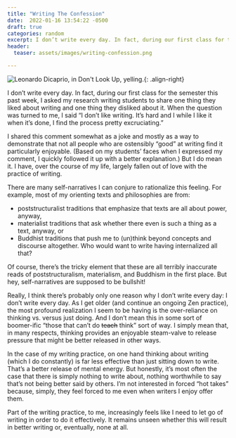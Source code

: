 ```yaml
---
title: "Writing The Confession"
date:  2022-01-16 13:54:22 -0500
draft: true
categories: random
excerpt: I don’t write every day. In fact, during our first class for the semester this past week, I asked my research writing students to share one thing they liked about writing and one thing they disliked about it.
header:
  teaser: assets/images/writing-confession.png

---
```


![Leonardo Dicaprio, in Don't Look Up, yelling.](/assets/images/writing-confession.png){: .align-right}

I don’t write every day. In fact, during our first class for the semester this past week, I asked my research writing students to share one thing they liked about writing and one thing they disliked about it. When the question was turned to me, I said “I don’t like writing. It’s hard and I while I like it when it’s done, I find the process pretty excruciating.”

I shared this comment somewhat as a joke and mostly as a way to demonstrate that not all people who are ostensibly “good” at writing find it particularly enjoyable. (Based on my students’ faces when I expressed my comment, I quickly followed it up with a better explanation.) But I do mean it. I have, over the course of my life, largely fallen out of love with the practice of writing.

There are many self-narratives I can conjure to rationalize this feeling. For example, most of my orienting texts and philosophies are from:
- poststructuralist traditions that emphasize that texts are all about power, anyway,
- materialist traditions that ask whether there even is such a thing as a text, anyway, or
- Buddhist traditions that push me to (un)think beyond concepts and discourse altogether.
Who would want to write having internalized all that?

Of course, there’s the tricky element that these are all terribly inaccurate reads of poststructuralism, materialism, and Buddhism in the first place. But hey, self-narratives are supposed to be bullshit!

Really, I think there’s probably only one reason why I don’t write every day: I don’t write every day. As I get older (and continue an ongoing Zen practice), the most profound realization I seem to be having is the over-reliance on thinking vs. versus just doing. And I don’t mean this in some sort of boomer-ific “those that can’t do ~~teach~~ think” sort of way. I simply mean that, in many respects, thinking provides an enjoyable steam-valve to release pressure that might be better released in other ways.

In the case of my writing practice, on one hand thinking about writing (which I do constantly) is far less effective than just sitting down to write. That’s a better release of mental energy. But honestly, it’s most often the case that there is simply nothing to write about, nothing worthwhile to say that’s not being better said by others. I’m not interested in forced “hot takes” because, simply, they feel forced to me even when writers I enjoy offer them.

Part of the writing practice, to me, increasingly feels like I need to let go of writing in order to do it effectively. It remains unseen whether this will result in better writing or, eventually, none at all.
